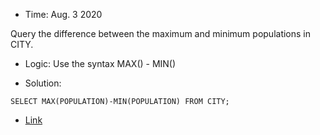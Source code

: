 * Time: Aug. 3 2020

Query the difference between the maximum and minimum populations in CITY.

* Logic: Use the syntax MAX() - MIN()

* Solution:

```
SELECT MAX(POPULATION)-MIN(POPULATION) FROM CITY;
```

* [Link](https://www.hackerrank.com/challenges/population-density-difference/problem?h_r=next-challenge&h_v=zen)


